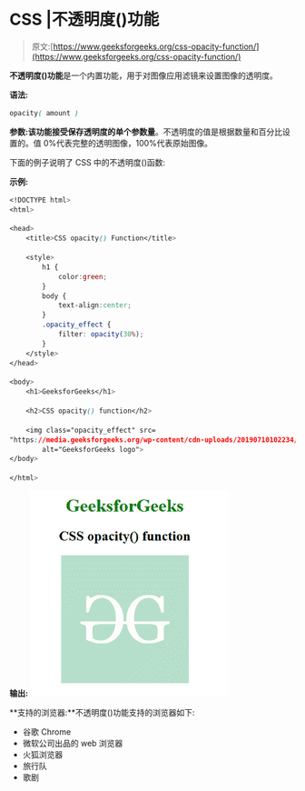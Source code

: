 # CSS |不透明度()功能

> 原文:[https://www.geeksforgeeks.org/css-opacity-function/](https://www.geeksforgeeks.org/css-opacity-function/)

**不透明度()功能**是一个内置功能，用于对图像应用滤镜来设置图像的透明度。

**语法:**

```css
opacity( amount )
```

**参数:**该功能接受保存透明度的单个参数**量**。不透明度的值是根据数量和百分比设置的。值 0%代表完整的透明图像，100%代表原始图像。

下面的例子说明了 CSS 中的不透明度()函数:

**示例:**

```css
<!DOCTYPE html> 
<html> 

<head> 
    <title>CSS opacity() Function</title> 

    <style>
        h1 {
            color:green;
        }
        body {
            text-align:center;
        }
        .opacity_effect {
            filter: opacity(30%);
        }
    </style>
</head> 

<body> 
    <h1>GeeksforGeeks</h1> 

    <h2>CSS opacity() function</h2>

    <img class="opacity_effect" src= 
"https://media.geeksforgeeks.org/wp-content/cdn-uploads/20190710102234/download3.png"
        alt="GeeksforGeeks logo"> 
</body> 

</html>
```

**输出:**
![](img/281b7eb0c760d9a1ca6999d632d4c61b.png)

**支持的浏览器:**不透明度()功能支持的浏览器如下:

*   谷歌 Chrome
*   微软公司出品的 web 浏览器
*   火狐浏览器
*   旅行队
*   歌剧